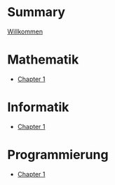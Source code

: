 # Summary

[Willkommen](intro.md)

# Mathematik
- [Chapter 1]()

# Informatik
- [Chapter 1]()

# Programmierung
- [Chapter 1]()
